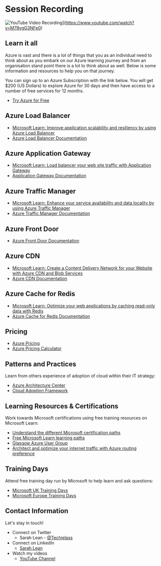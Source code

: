 # Session Recording

![YouTube Video Recording](https://techielass.azureedge.net/images/scalingwithazure.jpg)](https://www.youtube.com/watch?v=M78vgG3NFe0)

## Learn it all

Azure is vast and there is a lot of things that you as an individual need to think about as you embark on our Azure learning journey and from an organisation stand point there is a lot to think about as well.  Below is some information and resources to help you on that journey. 

You can sign up to an Azure Subscription with the link below. You will get $200 (US Dollars) to explore Azure for 30 days and then have access to a number of free services for 12 months. 
- [Try Azure for Free](https://aka.ms/Try4Free)

## Azure Load Balancer
- [Microsoft Learn: Improve application scalability and resiliency by using Azure Load Balancer](https://docs.microsoft.com/learn/modules/improve-app-scalability-resiliency-with-load-balancer/?ocid=AID3023451&WT.mc_id=modinfra-22849-salean)
- [Azure Load Balancer Documentation](https://docs.microsoft.com/azure/load-balancer/?ocid=AID3023451&WT.mc_id=modinfra-22849-salean)

## Azure Application Gateway
- [Microsoft Learn: Load balancer your web site traffic with Application Gateway](https://docs.microsoft.com/en-us/learn/modules/load-balance-web-traffic-with-application-gateway/)
- [Application Gateway Documentation](https://docs.microsoft.com/azure/application-gateway/?ocid=AID3023451&WT.mc_id=modinfra-22849-salean)

## Azure Traffic Manager
- [Microsoft Learn: Enhance your service availability and data locality by using Azure Traffic Manager](https://docs.microsoft.com/learn/modules/distribute-load-with-traffic-manager/?ocid=AID3023451&WT.mc_id=modinfra-22849-salean)
- [Azure Traffic Manager Documentation](https://docs.microsoft.com/azure/traffic-manager/?ocid=AID3023451&WT.mc_id=modinfra-22849-salean)

## Azure Front Door
- [Azure Front Door Documentation](https://docs.microsoft.com/azure/frontdoor/?ocid=AID3023451&WT.mc_id=modinfra-22849-salean)

## Azure CDN
- [Microsoft Learn: Create a Content Delivery Network for your Website with Azure CDN and Blob Services](https://docs.microsoft.com/learn/modules/create-cdn-static-resources-blob-storage/?ocid=AID3023451&WT.mc_id=modinfra-22849-salean)
- [Azure CDN Documentation](https://docs.microsoft.com/azure/cdn/?ocid=AID3023451&WT.mc_id=modinfra-22849-salean)

## Azure Cache for Redis
- [Microsoft Learn: Optimize your web applications by caching read-only data with Redis](https://docs.microsoft.com/learn/modules/optimize-your-web-apps-with-redis/?ocid=AID3023451&WT.mc_id=modinfra-22849-salean)
- [Azure Cache for Redis Documentation](https://docs.microsoft.com/azure/azure-cache-for-redis/?ocid=AID3023451&WT.mc_id=modinfra-22849-salean)


## Pricing
- [Azure Pricing](https://azure.microsoft.com/pricing/?ocid=AID3023451&WT.mc_id=modinfra-22849-salean)
- [Azure Pricing Calculator](https://azure.microsoft.com/pricing/calculator/?ocid=AID3023451&WT.mc_id=modinfra-22849-salean)


## Patterns and Practices
Learn from others experience of adoption of cloud within their IT strategy:
- [Azure Architecture Center](https://aka.ms/azure-architecture-center)
- [Cloud Adoption Framework](https://docs.microsoft.com/azure/cloud-adoption-framework/?ocid=AID3023451&WT.mc_id=modinfra-22849-salean)

## Learning Resources & Certifications
Work towards Microsoft certifications using free training resources on Microsoft Learn:
- [Understand the different Microsoft certification paths](https://aka.ms/certificationjourney)
- [Free Microsoft Learn learning paths](https://docs.microsoft.com/learn/?ocid=AID3023451&WT.mc_id=modinfra-22849-salean)
- [Glasgow Azure User Group](https://www.gaug.co.uk)
- [Architect and optimize your internet traffic with Azure routing preference](https://azure.microsoft.com/blog/architect-and-optimize-your-internet-traffic-with-azure-routing-preference/?ocid=AID3023451&WT.mc_id=modinfra-22849-salean)

## Training Days
Attend free training day run by Microsoft to help learn and ask questions: 
- [Microsoft UK Training Days](https://www.microsoft.com/en-gb/events/training-days/)
- [Microsoft Europe Training Days](https://www.microsoft.com/en-ie/training-days)

## Contact Information

Let's stay in touch! 

- Connect on Twitter
    - Sarah Lean - [@Techielass](https://twitter.com/Techielass)
- Connect on LinkedIn
    - [Sarah Lean](https://in.linkedin.com/in/sazlean)
- Watch my videos
    - [YouTube Channel](https://www.youtube.com/techielass)

